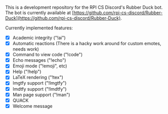 This is a development repository for the RPI CS Discord's Rubber Duck bot.  The bot is currently available at [https://github.com/rpi-cs-discord/Rubber-Duck](https://github.com/rpi-cs-discord/Rubber-Duck).

Currently implemented features:
* [X] Academic integrity ("!ai")
* [X] Automatic reactions (There is a hacky work around for custom emotes, needs work)
* [X] Command to view code ("!code")
* [X] Echo messages ("!echo")
* [X] Emoji mode ("!emoji", etc)
* [X] Help ("!help")
* [X] LaTeX rendering ("!tex")
* [X] lmgtfy support ("!lmgtfy")
* [X] lmdtfy support ("!lmdtfy")
* [X] Man page support ("!man")
* [X] QUACK
* [X] Welcome message
